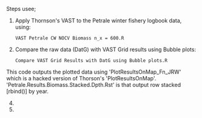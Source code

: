 
Steps usee;

1) Apply Thornson's VAST to the Petrale winter fishery logbook data, using:

       VAST Petrale CW NOCV Biomass n_x = 600.R

3) Compare the raw data (DatG) with VAST Grid results using Bubble plots:

       Compare VAST Grid Results with DatG using Bubble plots.R

This code outputs the plotted data using 'PlotResultsOnMap_Fn_JRW' which is a hacked version of Thorson's 'PlotResultsOnMap'. 'Petrale.Results.Biomass.Stacked.Dpth.Rst' is that output row stacked [rbind()] by year.

4)     
5) 
